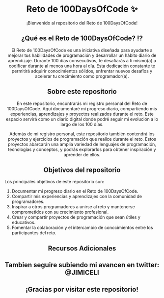 # <div align="center"> Reto de 100DaysOfCode ✨ </div>  

<div align="center"> ¡Bienvenido al repositorio del Reto de 100DaysOfCode! </div>

## <div align="center"> ¿Qué es el Reto de 100DaysOfCode? ⁉ </div>

<div align="center"> El Reto de 100DaysOfCode es una iniciativa diseñada para ayudarte a mejorar tus habilidades de programación y desarrollar un hábito diario de aprendizaje. Durante 100 días consecutivos, te desafiarás a ti mismo(a) a codificar durante al menos una hora al día. Esta dedicación constante te permitirá adquirir conocimientos sólidos, enfrentar nuevos desafíos y acelerar tu crecimiento como programador(a).</div>

## <div align="center">Sobre este repositorio</div>

<div align="center"> En este repositorio, encontrarás mi registro personal del Reto de 100DaysOfCode. Aquí documentaré mi progreso diario, compartiendo mis experiencias, aprendizajes y proyectos realizados durante el reto. Este espacio servirá como un diario digital donde podré seguir mi evolución a lo largo de los 100 días. 

Además de mi registro personal, este repositorio también contendrá los proyectos y ejercicios de programación que realice durante el reto. Estos proyectos abarcarán una amplia variedad de lenguajes de programación, tecnologías y conceptos, y podrás explorarlos para obtener inspiración y aprender de ellos. </div>

## <div align="center">Objetivos del repositorio</div>

Los principales objetivos de este repositorio son:

1. Documentar mi progreso diario en el Reto de 100DaysOfCode.
2. Compartir mis experiencias y aprendizajes con la comunidad de programadores.
3. Inspirar a otros programadores a unirse al reto y mantenerse comprometidos con su crecimiento profesional.
4. Crear y compartir proyectos de programación que sean útiles y educativos.
5. Fomentar la colaboración y el intercambio de conocimientos entre los participantes del reto.

## <div align="center">Recursos Adicionales</div>

## <div align="center"> Tambien seguire subiendo mi avancen en twitter: @JIMICELI</div>

## <div align="center">¡Gracias por visitar este repositorio!</div>
